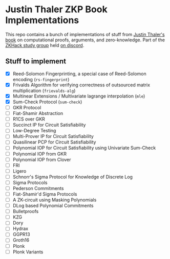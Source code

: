 # Justin Thaler ZKP Book Implementations

This repo contains a bunch of implementations of stuff from [Justin Thaler's book](https://people.cs.georgetown.edu/jthaler/ProofsArgsAndZK.html) on computational proofs, arguments, and zero-knowledge. Part of the [ZKHack study group](https://github.com/thor314/pazk) held [on discord](https://discord.gg/uYTKSeT3ft).

## Stuff to implement

- [x] Reed-Solomon Fingerprinting, a special case of Reed-Solomon encoding (`rs-fingerprint`)
- [x] Frivalds Algorithm for verifying correctness of outsourced matrix multiplication (`frievalds-alg`)
- [x] Multinear Extensions / Multivariate lagrange interpolation (`mle`)
- [x] Sum-Check Protocol (`sum-check`)
- [ ] GKR Protocol
- [ ] Fiat-Shamir Abstraction
- [ ] R1CS over GKR
- [ ] Succinct IP for Circuit Satisfiability
- [ ] Low-Degree Testing
- [ ] Multi-Prover IP for Circuit Satisfiability
- [ ] Quasilinear PCP for Circuit Satisfiability
- [ ] Polynomial IOP for Circuit Satisfiability using Univariate Sum-Check
- [ ] Polynomial IOP from GKR
- [ ] Polynomial IOP from Clover
- [ ] FRI
- [ ] Ligero
- [ ] Schnorr's Sigma Protocol for Knowledge of Discrete Log
- [ ] Sigma Protocols
- [ ] Pederson Commitments
- [ ] Fiat-Shamir'd Sigma Protocols
- [ ] A ZK-circuit using Masking Polynomials
- [ ] DLog based Polynomial Commitments
- [ ] Bulletproofs
- [ ] KZG
- [ ] Dory
- [ ] Hydrax
- [ ] GGPR13
- [ ] Groth16
- [ ] Plonk
- [ ] Plonk Variants
